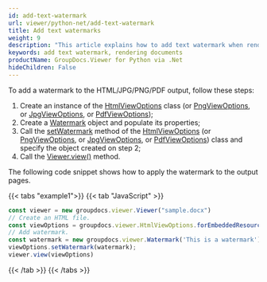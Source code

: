 ```yaml
---
id: add-text-watermark
url: viewer/python-net/add-text-watermark
title: Add text watermarks
weight: 9
description: "This article explains how to add text watermark when rendering documents with GroupDocs.Viewer within your Python applications."
keywords: add text watermark, rendering documents
productName: GroupDocs.Viewer for Python via .Net
hideChildren: False
---
```

To add a watermark to the HTML/JPG/PNG/PDF output, follow these steps:

1. Create an instance of the [HtmlViewOptions](#) class (or [PngViewOptions](#), or [JpgViewOptions](#), or [PdfViewOptions](#));
2. Create a [Watermark](#) object and populate its properties;
3. Call the [setWatermark](#) method of the [HtmlViewOptions](#) (or [PngViewOptions](#), or [JpgViewOptions](#), or [PdfViewOptions](#)) class and specify the object created on step 2;
4. Call the [Viewer.view()](#) method.

The following code snippet shows how to apply the watermark to the output pages.

{{< tabs "example1">}}
{{< tab "JavaScript" >}}
```js
const viewer = new groupdocs.viewer.Viewer("sample.docx")
// Create an HTML file.
const viewOptions = groupdocs.viewer.HtmlViewOptions.forEmbeddedResources(output-watermark.html)
// Add watermark.
const watermark = new groupdocs.viewer.Watermark('This is a watermark')
viewOptions.setWatermark(watermark);
viewer.view(viewOptions)
```
{{< /tab >}}
{{< /tabs >}}